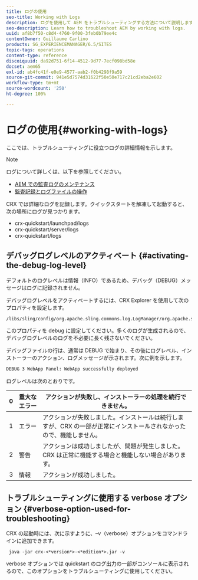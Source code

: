 ```yaml
---
title: ログの使用
seo-title: Working with Logs
description: ログを使用して AEM をトラブルシューティングする方法について説明します。
seo-description: Learn how to troubleshoot AEM by working with logs.
uuid: af8b7f50-c8d4-4760-9f00-3feb0b79ee4c
contentOwner: Guillaume Carlino
products: SG_EXPERIENCEMANAGER/6.5/SITES
topic-tags: operations
content-type: reference
discoiquuid: da92d751-6f14-4512-9d77-7ecf098bd58e
docset: aem65
exl-id: ab4fc41f-e0e9-4577-aab2-f0b4298f9a59
source-git-commit: 941e5d7574d31622f50e50e717c21cd2eba2e602
workflow-type: tm+mt
source-wordcount: '250'
ht-degree: 100%

---
```


# ログの使用{#working-with-logs}

ここでは、トラブルシューティングに役立つログの詳細情報を示します。

>[!NOTE]
>
>ログについて詳しくは、以下を参照してください。
>
>* [AEM での監査ログのメンテナンス](/help/sites-administering/operations-audit-log.md)
>* [監査記録とログファイルの操作](/help/sites-deploying/monitoring-and-maintaining.md#working-with-audit-records-and-log-files)

CRX では詳細なログを記録します。クイックスタートを解凍して起動すると、次の場所にログが見つかります。

* crx-quickstart/launchpad/logs
* crx-quickstart/server/logs
* crx-quickstart/logs

## デバッグログレベルのアクティベート {#activating-the-debug-log-level}

デフォルトのログレベルは情報（INFO）であるため、デバッグ（DEBUG）メッセージはログに記録されません。

デバッグログレベルをアクティベートするには、CRX Explorer を使用して次のプロパティを設定します。

```xml
/libs/sling/config/org.apache.sling.commons.log.LogManager/org.apache.sling.commons.log.level
```

このプロパティを debug に設定してください。多くのログが生成されるので、デバッグログレベルのログを不必要に長く残さないでください。

デバッグファイルの行は、通常は DEBUG で始まり、その後にログレベル、インストーラーのアクション、ログメッセージが示されます。次に例を示します。

```xml
DEBUG 3 WebApp Panel: WebApp successfully deployed
```

ログレベルは次のとおりです。

| 0 | 重大なエラー | アクションが失敗し、インストーラーの処理を続行できません。 |
|---|---|---|
| 1 | エラー | アクションが失敗しました。インストールは続行しますが、CRX の一部が正常にインストールされなかったので、機能しません。 |
| 2 | 警告 | アクションは成功しましたが、問題が発生しました。CRX は正常に機能する場合と機能しない場合があります。 |
| 3 | 情報 | アクションが成功しました。 |

## トラブルシューティングに使用する verbose オプション {#verbose-option-used-for-troubleshooting}

CRX の起動時には、次に示すように、–v（verbose）オプションをコマンドラインに追加できます。

` java -jar crx-<*version*>-<*edition*>.jar -v`

verbose オプションでは quickstart のログ出力の一部がコンソールに表示されるので、このオプションをトラブルシューティングに使用してください。
